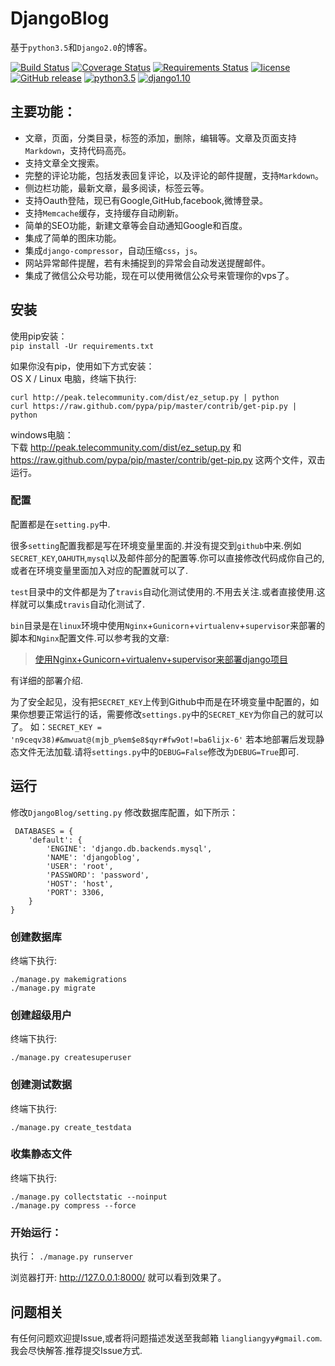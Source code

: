 # DjangoBlog

基于`python3.5`和`Django2.0`的博客。   

[![Build Status](https://travis-ci.org/liangliangyy/DjangoBlog.svg?branch=master)](https://travis-ci.org/liangliangyy/DjangoBlog) [![Coverage Status](https://coveralls.io/repos/github/liangliangyy/DjangoBlog/badge.svg?branch=master)](https://coveralls.io/github/liangliangyy/DjangoBlog?branch=master) [![Requirements Status](https://requires.io/github/liangliangyy/DjangoBlog/requirements.svg?branch=master)](https://requires.io/github/liangliangyy/DjangoBlog/requirements/?branch=master)  [![license](https://img.shields.io/github/license/liangliangyy/djangoblog.svg)]() [![GitHub release](https://img.shields.io/github/release/liangliangyy/djangoblog.svg)]() [![python3.5](https://img.shields.io/badge/python-3.5-brightgreen.svg)]() [![django1.10](https://img.shields.io/badge/django-2.0-brightgreen.svg)]()     

## 主要功能：
- 文章，页面，分类目录，标签的添加，删除，编辑等。文章及页面支持`Markdown`，支持代码高亮。
- 支持文章全文搜索。
- 完整的评论功能，包括发表回复评论，以及评论的邮件提醒，支持`Markdown`。
- 侧边栏功能，最新文章，最多阅读，标签云等。
- 支持Oauth登陆，现已有Google,GitHub,facebook,微博登录。
- 支持`Memcache`缓存，支持缓存自动刷新。
- 简单的SEO功能，新建文章等会自动通知Google和百度。
- 集成了简单的图床功能。
- 集成`django-compressor`，自动压缩`css`，`js`。
- 网站异常邮件提醒，若有未捕捉到的异常会自动发送提醒邮件。
- 集成了微信公众号功能，现在可以使用微信公众号来管理你的vps了。
## 安装
使用pip安装：  
`pip install -Ur requirements.txt`

如果你没有pip，使用如下方式安装：    
OS X / Linux 电脑，终端下执行:  

    curl http://peak.telecommunity.com/dist/ez_setup.py | python
    curl https://raw.github.com/pypa/pip/master/contrib/get-pip.py | python

windows电脑：  
 下载 http://peak.telecommunity.com/dist/ez_setup.py 和 https://raw.github.com/pypa/pip/master/contrib/get-pip.py 这两个文件，双击运行。  

### 配置
配置都是在`setting.py`中.

很多`setting`配置我都是写在环境变量里面的.并没有提交到`github`中来.例如`SECRET_KEY`,`OAHUTH`,`mysql`以及邮件部分的配置等.你可以直接修改代码成你自己的,或者在环境变量里面加入对应的配置就可以了.

`test`目录中的文件都是为了`travis`自动化测试使用的.不用去关注.或者直接使用.这样就可以集成`travis`自动化测试了.

`bin`目录是在`linux`环境中使用`Nginx`+`Gunicorn`+`virtualenv`+`supervisor`来部署的脚本和`Nginx`配置文件.可以参考我的文章:

>[使用Nginx+Gunicorn+virtualenv+supervisor来部署django项目](https://www.lylinux.org/%E4%BD%BF%E7%94%A8nginxgunicornvirtualenvsupervisor%E6%9D%A5%E9%83%A8%E7%BD%B2django%E9%A1%B9%E7%9B%AE.html)

有详细的部署介绍.

为了安全起见，没有把`SECRET_KEY`上传到Github中而是在环境变量中配置的，如果你想要正常运行的话，需要修改`settings.py`中的`SECRET_KEY`为你自己的就可以了。
如：`SECRET_KEY = 'n9ceqv38)#&mwuat@(mjb_p%em$e8$qyr#fw9ot!=ba6lijx-6'`
若本地部署后发现静态文件无法加载.请将`settings.py`中的`DEBUG=False`修改为`DEBUG=True`即可.

## 运行

 修改`DjangoBlog/setting.py` 修改数据库配置，如下所示：

     DATABASES = {
        'default': {
            'ENGINE': 'django.db.backends.mysql',
            'NAME': 'djangoblog',
            'USER': 'root',
            'PASSWORD': 'password',
            'HOST': 'host',
            'PORT': 3306,
        }
    }

### 创建数据库

 终端下执行:

    ./manage.py makemigrations
    ./manage.py migrate
### 创建超级用户

 终端下执行:

    ./manage.py createsuperuser
### 创建测试数据
终端下执行:

    ./manage.py create_testdata
### 收集静态文件
终端下执行:  

    ./manage.py collectstatic --noinput
    ./manage.py compress --force
### 开始运行：
 执行：
 `./manage.py runserver`





 浏览器打开: http://127.0.0.1:8000/  就可以看到效果了。

 ## 问题相关

 有任何问题欢迎提Issue,或者将问题描述发送至我邮箱 `liangliangyy#gmail.com`.我会尽快解答.推荐提交Issue方式.

